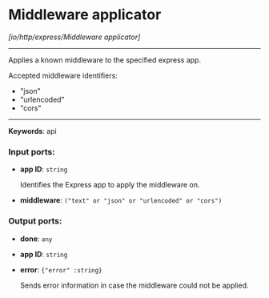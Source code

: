 # Middleware applicator

_[io/http/express/Middleware applicator]_

---

Applies a known middleware to the specified express app.  
  
Accepted middleware identifiers:  
* "json"  
* "urlencoded"  
* "cors"  

---

__Keywords__: api

### Input ports:

* __app ID__: ` string `

    Identifies the Express app to apply the middleware on.


* __middleware__: ` ("text" or "json" or "urlencoded" or "cors") `

### Output ports:

* __done__: ` any `


* __app ID__: ` string `


* __error__: ` {"error" :string} `

    Sends error information in case the middleware could not be applied.

